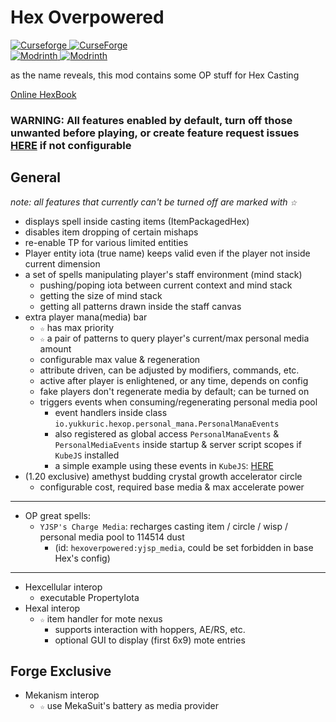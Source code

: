 # Hex Overpowered

[![Curseforge](https://badges.moddingx.org/curseforge/versions/1173074) ![CurseForge](https://badges.moddingx.org/curseforge/downloads/1173074)](https://www.curseforge.com/minecraft/mc-mods/hexoverpowered)  
[![Modrinth](https://badges.moddingx.org/modrinth/versions/PkhtCPsD) ![Modrinth](https://badges.moddingx.org/modrinth/downloads/PkhtCPsD)](https://modrinth.com/mod/hexoverpowered)

as the name reveals, this mod contains some OP stuff for Hex Casting

[Online HexBook](https://yukkuric.github.io/HexOverpowered)

### WARNING: All features enabled by default, turn off those unwanted before playing, or create feature request issues [HERE](https://github.com/YukkuriC/HexOverpowered/issues) if not configurable

## General

_note: all features that currently can't be turned off are marked with `☆`_

-   displays spell inside casting items (ItemPackagedHex)
-   disables item dropping of certain mishaps
-   re-enable TP for various limited entities
-   Player entity iota (true name) keeps valid even if the player not inside current dimension
-   a set of spells manipulating player's staff environment (mind stack)
    -   pushing/poping iota between current context and mind stack
    -   getting the size of mind stack
    -   getting all patterns drawn inside the staff canvas
-   extra player mana(media) bar
    -   `☆` has max priority
    -   `☆` a pair of patterns to query player's current/max personal media amount
    -   configurable max value & regeneration
    -   attribute driven, can be adjusted by modifiers, commands, etc.
    -   active after player is enlightened, or any time, depends on config
    -   fake players don't regenerate media by default; can be turned on
    -   triggers events when consuming/regenerating personal media pool
        -   event handlers inside class `io.yukkuric.hexop.personal_mana.PersonalManaEvents`
        -   also registered as global access `PersonalManaEvents` & `PersonalMediaEvents` inside startup & server script scopes if `KubeJS` installed
        -   a simple example using these events in `KubeJS`: [HERE](https://github.com/YukkuriC/hex_playground/blob/main/server_scripts/HexOP_TrainingPersonalMedia.js)
-   (1.20 exclusive) amethyst budding crystal growth accelerator circle
    -   configurable cost, required base media & max accelerate power

---

-   OP great spells:
    -   `YJSP's Charge Media`: recharges casting item / circle / wisp / personal media pool to 114514 dust
        -   (id: `hexoverpowered:yjsp_media`, could be set forbidden in base Hex's config)

---

-   Hexcellular interop
    -   executable PropertyIota
-   Hexal interop
    -   `☆` item handler for mote nexus
        -   supports interaction with hoppers, AE/RS, etc.
        -   optional GUI to display (first 6x9) mote entries

## Forge Exclusive

-   Mekanism interop
    -   `☆` use MekaSuit's battery as media provider
